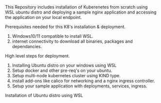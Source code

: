 This Repository includes installation of Kuberenetes from scratch using WSL ubuntu distro and deploying a sample nginx application and accessing the application on your local endpoint.

Prerequisites needed for this K8's installation & deployment. 
1. Windows10/11 compatible to install WSL.
2. internet connectivity to download all binaries, packages and dependancies.

High level steps for deployment.
1. Installing Ubuntu distro on your windows using WSL
2. Setup docker and other pre-req's on your ubuntu.
3. Setup multi-node kubernetes cluster using KIND type.
4. install add-ons like calico for networking and a nginx ingress controller.
5. Setup your sample application with deployments, services, ingress.

Installation of Ubuntu distro using WSL 
